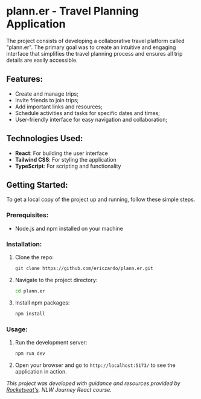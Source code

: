 # plann.er - Travel Planning Application

The project consists of developing a collaborative travel platform called "plann.er". The primary goal was to create an intuitive and engaging interface that simplifies the travel planning process and ensures all trip details are easily accessible.

## Features:
- Create and manage trips;
- Invite friends to join trips;
- Add important links and resources;
- Schedule activities and tasks for specific dates and times;
- User-friendly interface for easy navigation and collaboration;

## Technologies Used:
- **React**: For building the user interface
- **Tailwind CSS**: For styling the application
- **TypeScript**: For scripting and functionality

## Getting Started:
To get a local copy of the project up and running, follow these simple steps.

### Prerequisites:
- Node.js and npm installed on your machine

### Installation:
1. Clone the repo:
    ```sh
    git clone https://github.com/ericzardo/plann.er.git
    ```
2. Navigate to the project directory:
    ```sh
    cd plann.er
    ```
3. Install npm packages:
    ```sh
    npm install
    ```

### Usage:
1. Run the development server:
    ```sh
    npm run dev
    ```
2. Open your browser and go to `http://localhost:5173/` to see the application in action.




*This project was developed with guidance and resources provided by [Rocketseat's]([https://pages.github.com/](https://app.rocketseat.com.br/?logout=true)). NLW Journey React course.*



